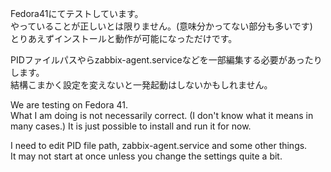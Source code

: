 Fedora41にてテストしています。  
やっていることが正しいとは限りません。(意味分かってない部分も多いです)  
とりあえずインストールと動作が可能になっただけです。  

PIDファイルパスやらzabbix-agent.serviceなどを一部編集する必要があったりします。  
結構こまかく設定を変えないと一発起動はしないかもしれません。  


We are testing on Fedora 41.  
What I am doing is not necessarily correct. (I don't know what it means in many cases.) 
 It is just possible to install and run it for now.  

I need to edit PID file path, zabbix-agent.service and some other things.  
It may not start at once unless you change the settings quite a bit.